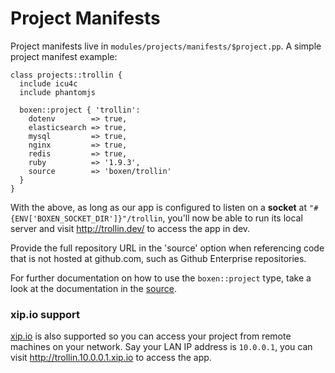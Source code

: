 # Project Manifests

Project manifests live in `modules/projects/manifests/$project.pp`. A
simple project manifest example:

```puppet
class projects::trollin {
  include icu4c
  include phantomjs

  boxen::project { 'trollin':
    dotenv        => true,
    elasticsearch => true,
    mysql         => true,
    nginx         => true,
    redis         => true,
    ruby          => '1.9.3',
    source        => 'boxen/trollin'
  }
}
```

With the above, as long as our app is configured to listen on a **socket** at
`"#{ENV['BOXEN_SOCKET_DIR']}"/trollin`, you'll now be able to run its local
server and visit http://trollin.dev/ to access the app in dev.

Provide the full repository URL in the 'source' option when referencing
code that is not hosted at github.com, such as Github Enterprise
repositories.

For further documentation on how to use the `boxen::project` type,
take a look at the documentation in the
[source](https://github.com/boxen/puppet-boxen/blob/master/manifests/project.pp#L1-L61).

### xip.io support

[xip.io](http://xip.io) is also supported so you can access your project from
remote machines on your network. Say your LAN IP address is `10.0.0.1`, you can
visit http://trollin.10.0.0.1.xip.io to access the app.
